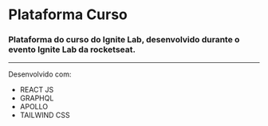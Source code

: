 # Plataforma Curso
### Plataforma do curso do Ignite Lab, desenvolvido durante o evento Ignite Lab da rocketseat.
<hr>
Desenvolvido com:

* REACT JS
* GRAPHQL
* APOLLO
* TAILWIND CSS
